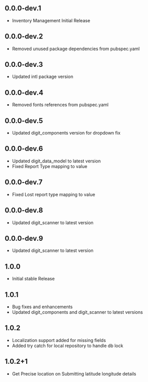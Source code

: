 ## 0.0.0-dev.1

* Inventory Management Initial Release

## 0.0.0-dev.2

* Removed unused package dependencies from pubspec.yaml

## 0.0.0-dev.3

* Updated intl package version

## 0.0.0-dev.4

* Removed fonts references from pubspec.yaml

## 0.0.0-dev.5

* Updated digit_components version for dropdown fix

## 0.0.0-dev.6

* Updated digit_data_model to latest version
* Fixed Report Type mapping to value

## 0.0.0-dev.7

* Fixed Lost report type mapping to value

## 0.0.0-dev.8

* Updated digit_scanner to latest version

## 0.0.0-dev.9

* Updated digit_scanner to latest version

## 1.0.0

* Initial stable Release

## 1.0.1

* Bug fixes and enhancements
* Updated digit_components and digit_scanner to latest versions

## 1.0.2

* Localization support added for missing fields
* Added try catch for local repository to handle db lock

## 1.0.2+1

* Get Precise location on Submitting latitude longitude details
